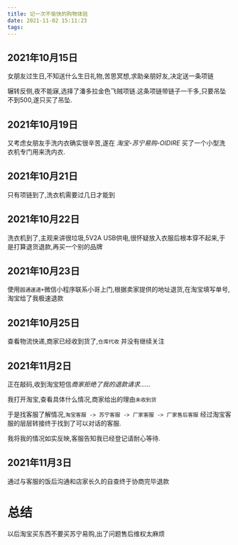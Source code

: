 ```yaml
---
title: 记一次不愉快的购物体验
date: 2021-11-02 15:11:23
tags:
---
```


## 2021年10月15日

女朋友过生日,不知送什么生日礼物,苦思冥想,求助亲朋好友,决定送一条项链

辗转反侧,夜不能寐,选择了潘多拉金色飞贼项链.这条项链带链子一千多,只要吊坠不到500,遂只买了吊坠.

## 2021年10月19日

又考虑女朋友手洗内衣确实很辛苦,遂在 *淘宝-苏宁易购-OIDIRE* 买了一个小型洗衣机专门用来洗内衣.

## 2021年10月21日

只有项链到了,洗衣机需要过几日才能到

## 2021年10月22日

洗衣机到了,主观来讲很垃圾,5V2A USB供电,很怀疑放入衣服后根本穿不起来,于是打算退货退款,再买一个别的品牌


## 2021年10月23日

使用`圆通速递+`微信小程序联系小哥上门,根据卖家提供的地址退货,在淘宝填写单号,淘宝给了我极速退款

## 2021年10月25日

查看物流快递,商家已经收到货了,`仓库代收` 并没有继续关注

## 2021年11月2日

正在敲码,收到淘宝短信*商家拒绝了我的退款请求......*

我打开淘宝,查看具体什么情况,商家给出的理由`未收到货`

于是找客服了解情况,`淘宝客服 -> 苏宁客服 -> 厂家客服 -> 厂家售后客服` 经过淘宝客服的层层转接终于找到了可以对话的客服.

我将我的情况如实反映,客服告知我已经登记请耐心等待.

## 2021年11月3日

通过与客服的饭后沟通和店家长久的自查终于协商完毕退款

# 总结

以后淘宝买东西不要买苏宁易购,出了问题售后维权太麻烦